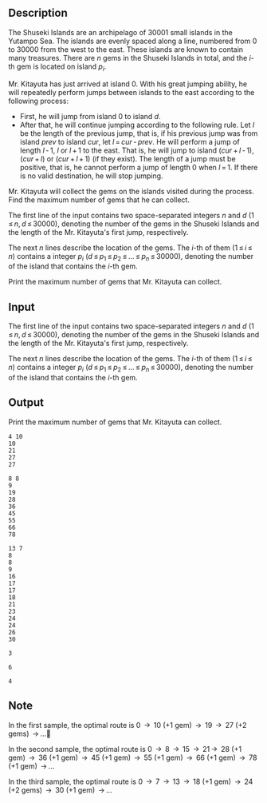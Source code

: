## Description

<div class="legend"><p>The Shuseki Islands are an archipelago of <span class="tex-span">30001</span> small islands in the Yutampo Sea. The islands are evenly spaced along a line, numbered from <span class="tex-span">0</span> to <span class="tex-span">30000</span> from the west to the east. These islands are known to contain many treasures. There are <span class="tex-span"><i>n</i></span> gems in the Shuseki Islands in total, and the <span class="tex-span"><i>i</i></span>-th gem is located on island <span class="tex-span"><i>p</i><sub class="lower-index"><i>i</i></sub></span>.</p><p>Mr. Kitayuta has just arrived at island <span class="tex-span">0</span>. With his great jumping ability, he will repeatedly perform jumps between islands to the east according to the following process: </p><ul> <li> First, he will jump from island <span class="tex-span">0</span> to island <span class="tex-span"><i>d</i></span>. </li><li> After that, he will continue jumping according to the following rule. Let <span class="tex-span"><i>l</i></span> be the length of the previous jump, that is, if his previous jump was from island <span class="tex-span"><i>prev</i></span> to island <span class="tex-span"><i>cur</i></span>, let <span class="tex-span"><i>l</i> = <i>cur</i> - <i>prev</i></span>. He will perform a jump of length <span class="tex-span"><i>l</i> - 1</span>, <span class="tex-span"><i>l</i></span> or <span class="tex-span"><i>l</i> + 1</span> to the east. That is, he will jump to island <span class="tex-span">(<i>cur</i> + <i>l</i> - 1)</span>, <span class="tex-span">(<i>cur</i> + <i>l</i>)</span> or <span class="tex-span">(<i>cur</i> + <i>l</i> + 1)</span> (if they exist). The length of a jump must be positive, that is, he cannot perform a jump of length <span class="tex-span">0</span> when <span class="tex-span"><i>l</i> = 1</span>. If there is no valid destination, he will stop jumping. </li></ul><p></p><p>Mr. Kitayuta will collect the gems on the islands visited during the process. Find the maximum number of gems that he can collect.</p></div><p></p><p></p><div class="input-specification"><p></p><p>The first line of the input contains two space-separated integers <span class="tex-span"><i>n</i></span> and <span class="tex-span"><i>d</i></span> (<span class="tex-span">1 ≤ <i>n</i>, <i>d</i> ≤ 30000</span>), denoting the number of the gems in the Shuseki Islands and the length of the Mr. Kitayuta's first jump, respectively.</p><p>The next <span class="tex-span"><i>n</i></span> lines describe the location of the gems. The <span class="tex-span"><i>i</i></span>-th of them (<span class="tex-span">1 ≤ <i>i</i> ≤ <i>n</i></span>) contains a integer <span class="tex-span"><i>p</i><sub class="lower-index"><i>i</i></sub></span> (<span class="tex-span"><i>d</i> ≤ <i>p</i><sub class="lower-index">1</sub> ≤ <i>p</i><sub class="lower-index">2</sub> ≤ ... ≤ <i>p</i><sub class="lower-index"><i>n</i></sub> ≤ 30000</span>), denoting the number of the island that contains the <span class="tex-span"><i>i</i></span>-th gem.</p></div><p></p><p></p><div class="output-specification"><p></p><p>Print the maximum number of gems that Mr. Kitayuta can collect.</p></div><p></p><p></p><p></p><p></p>

## Input

<p></p><p>The first line of the input contains two space-separated integers <span class="tex-span"><i>n</i></span> and <span class="tex-span"><i>d</i></span> (<span class="tex-span">1 ≤ <i>n</i>, <i>d</i> ≤ 30000</span>), denoting the number of the gems in the Shuseki Islands and the length of the Mr. Kitayuta's first jump, respectively.</p><p>The next <span class="tex-span"><i>n</i></span> lines describe the location of the gems. The <span class="tex-span"><i>i</i></span>-th of them (<span class="tex-span">1 ≤ <i>i</i> ≤ <i>n</i></span>) contains a integer <span class="tex-span"><i>p</i><sub class="lower-index"><i>i</i></sub></span> (<span class="tex-span"><i>d</i> ≤ <i>p</i><sub class="lower-index">1</sub> ≤ <i>p</i><sub class="lower-index">2</sub> ≤ ... ≤ <i>p</i><sub class="lower-index"><i>n</i></sub> ≤ 30000</span>), denoting the number of the island that contains the <span class="tex-span"><i>i</i></span>-th gem.</p>

## Output

<p></p><p>Print the maximum number of gems that Mr. Kitayuta can collect.</p>





```input1
4 10
10
21
27
27

```




```input2
8 8
9
19
28
36
45
55
66
78

```




```input3
13 7
8
8
9
16
17
17
18
21
23
24
24
26
30

```




```output1
3

```




```output2
6

```




```output3
4

```



## Note

<p></p><p>In the first sample, the optimal route is 0 <span class="tex-span"> → </span> 10 (+1 gem) <span class="tex-span"> → </span> 19 <span class="tex-span"> → </span> 27 (+2 gems) <span class="tex-span"> → ...</span></p><p>In the second sample, the optimal route is 0 <span class="tex-span"> → </span> 8 <span class="tex-span"> → </span> 15 <span class="tex-span"> → </span> 21<span class="tex-span"> → </span> 28 (+1 gem) <span class="tex-span"> → </span> 36 (+1 gem) <span class="tex-span"> → </span> 45 (+1 gem) <span class="tex-span"> → </span> 55 (+1 gem) <span class="tex-span"> → </span> 66 (+1 gem) <span class="tex-span"> → </span> 78 (+1 gem) <span class="tex-span"> → ...</span></p><p>In the third sample, the optimal route is 0 <span class="tex-span"> → </span> 7 <span class="tex-span"> → </span> 13 <span class="tex-span"> → </span> 18 (+1 gem) <span class="tex-span"> → </span> 24 (+2 gems) <span class="tex-span"> → </span> 30 (+1 gem) <span class="tex-span"> → ...</span></p>
